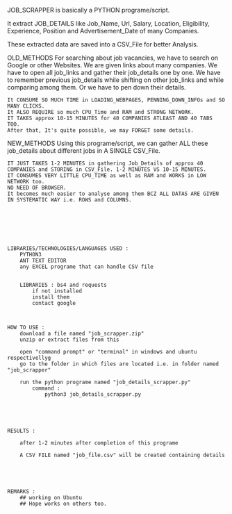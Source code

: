 JOB_SCRAPPER is basically a PYTHON programe/script.

It extract JOB_DETAILS like Job_Name, Url, Salary, Location, Eligibility, Experience, Position and Advertisement_Date of many Companies.

These extracted data are saved into a CSV_File for better Analysis.




OLD_METHODS
    For searching about job vacancies, we have to search on Google or other Websites. We are given links about many companies.
    We have to open all job_links and gather their job_details one by one. We have to remember previous job_details while shifting on
    other job_links and while comparing among them. Or we have to pen down their details.
    
    It CONSUME SO MUCH TIME in LOADING_WEBPAGES, PENNING_DOWN_INFOs and SO MANY CLICKS.
    It ALSO REQUIRE so much CPU_Time and RAM and STRONG NETWORK.
    IT TAKES approx 10-15 MINUTES for 40 COMPANIES ATLEAST AND 40 TABS TOO.
    After that, It's quite possible, we may FORGET some details.


NEW_METHODS
    Using this programe/script, we can gather ALL these job_details about different jobs in A SINGLE CSV_File.
    
    IT JUST TAKES 1-2 MINUTES in gathering Job_Details of approx 40 COMPANIES and STORING in CSV_File. 1-2 MINUTES VS 10-15 MINUTES.
    IT CONSUMES VERY LITTLE CPU_TIME as well as RAM and WORKS in LOW NETWORK too.
    NO NEED OF BROWSER. 
    It becomes much easier to analyse among them BCZ ALL DATAS ARE GIVEN IN SYSTEMATIC WAY i.e. ROWS and COLUMNS.
    
  
  
    
    
    
    
    LIBRARIES/TECHNOLOGIES/LANGUAGES USED :
        PYTHON3
        ANT TEXT EDITOR
        any EXCEL programe that can handle CSV file
    
    
        LIBRARIES : bs4 and requests
            if not installed 
            install them
            contact google
        
    
        
    HOW TO USE : 
        download a file named "job_scrapper.zip"
        unzip or extract files from this
        
        open "command prompt" or "terminal" in windows and ubuntu respectivellyg
        go to the folder in which files are located i.e. in folder named "job_scrapper"
        
        run the python programe named "job_details_scrapper.py"
            command :
                python3 job_details_scrapper.py
    
    
    
    
  
    RESULTS :
    
        after 1-2 minutes after completion of this programe
        
        A CSV FILE named "job_file.csv" will be created containing details
        
        
        
        
        
    REMARKS :
        ## working on Ubuntu
        ## Hope works on others too.
        
